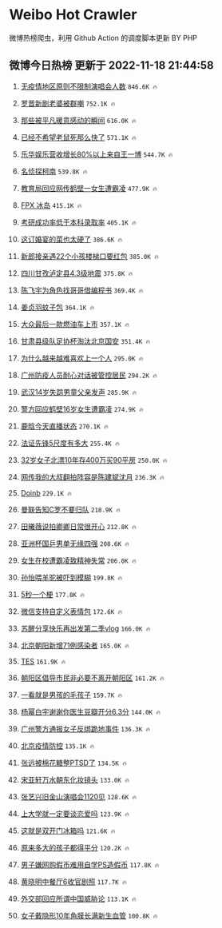 # Weibo Hot Crawler 



微博热榜爬虫，利用 Github Action 的调度脚本更新 BY PHP 


## 微博今日热榜 更新于 2022-11-18 21:44:58 
1. [无疫情地区原则不限制演唱会人数](https://s.weibo.com/weibo?q=%23%E6%97%A0%E7%96%AB%E6%83%85%E5%9C%B0%E5%8C%BA%E5%8E%9F%E5%88%99%E4%B8%8D%E9%99%90%E5%88%B6%E6%BC%94%E5%94%B1%E4%BC%9A%E4%BA%BA%E6%95%B0%23&t=31&band_rank=1&Refer=top) `846.6K 🔥` 

1. [罗晋新剧老婆被群嘲](https://s.weibo.com/weibo?q=%23%E7%BD%97%E6%99%8B%E6%96%B0%E5%89%A7%E8%80%81%E5%A9%86%E8%A2%AB%E7%BE%A4%E5%98%B2%23&t=31&band_rank=2&Refer=top) `752.1K 🔥` 

1. [那些被平凡暖意感动的瞬间](https://s.weibo.com/weibo?q=%23%E9%82%A3%E4%BA%9B%E8%A2%AB%E5%B9%B3%E5%87%A1%E6%9A%96%E6%84%8F%E6%84%9F%E5%8A%A8%E7%9A%84%E7%9E%AC%E9%97%B4%23&t=31&band_rank=3&Refer=top) `616.0K 🔥` 

1. [已经不希望老鼠死那么快了](https://s.weibo.com/weibo?q=%23%E5%B7%B2%E7%BB%8F%E4%B8%8D%E5%B8%8C%E6%9C%9B%E8%80%81%E9%BC%A0%E6%AD%BB%E9%82%A3%E4%B9%88%E5%BF%AB%E4%BA%86%23&t=31&band_rank=4&Refer=top) `571.1K 🔥` 

1. [乐华娱乐营收增长80%以上来自王一博](https://s.weibo.com/weibo?q=%23%E4%B9%90%E5%8D%8E%E5%A8%B1%E4%B9%90%E8%90%A5%E6%94%B6%E5%A2%9E%E9%95%BF80%25%E4%BB%A5%E4%B8%8A%E6%9D%A5%E8%87%AA%E7%8E%8B%E4%B8%80%E5%8D%9A%23&t=31&band_rank=5&Refer=top) `544.7K 🔥` 

1. [名侦探柯南](https://s.weibo.com/weibo?q=%E5%90%8D%E4%BE%A6%E6%8E%A2%E6%9F%AF%E5%8D%97&t=31&band_rank=6&Refer=top) `539.8K 🔥` 

1. [教育局回应网传鹤壁一女生遭霸凌](https://s.weibo.com/weibo?q=%23%E6%95%99%E8%82%B2%E5%B1%80%E5%9B%9E%E5%BA%94%E7%BD%91%E4%BC%A0%E9%B9%A4%E5%A3%81%E4%B8%80%E5%A5%B3%E7%94%9F%E9%81%AD%E9%9C%B8%E5%87%8C%23&t=31&band_rank=7&Refer=top) `477.9K 🔥` 

1. [FPX 冰岛](https://s.weibo.com/weibo?q=FPX%20%E5%86%B0%E5%B2%9B&t=31&band_rank=8&Refer=top) `415.1K 🔥` 

1. [考研成功率低于本科录取率](https://s.weibo.com/weibo?q=%23%E8%80%83%E7%A0%94%E6%88%90%E5%8A%9F%E7%8E%87%E4%BD%8E%E4%BA%8E%E6%9C%AC%E7%A7%91%E5%BD%95%E5%8F%96%E7%8E%87%23&t=31&band_rank=9&Refer=top) `405.1K 🔥` 

1. [这订婚宴的菜也太硬了](https://s.weibo.com/weibo?q=%23%E8%BF%99%E8%AE%A2%E5%A9%9A%E5%AE%B4%E7%9A%84%E8%8F%9C%E4%B9%9F%E5%A4%AA%E7%A1%AC%E4%BA%86%23&t=31&band_rank=10&Refer=top) `386.6K 🔥` 

1. [新郎接亲遇22个小孩楼梯口要红包](https://s.weibo.com/weibo?q=%23%E6%96%B0%E9%83%8E%E6%8E%A5%E4%BA%B2%E9%81%8722%E4%B8%AA%E5%B0%8F%E5%AD%A9%E6%A5%BC%E6%A2%AF%E5%8F%A3%E8%A6%81%E7%BA%A2%E5%8C%85%23&t=31&band_rank=11&Refer=top) `385.0K 🔥` 

1. [四川甘孜泸定县4.3级地震](https://s.weibo.com/weibo?q=%23%E5%9B%9B%E5%B7%9D%E7%94%98%E5%AD%9C%E6%B3%B8%E5%AE%9A%E5%8E%BF4.3%E7%BA%A7%E5%9C%B0%E9%9C%87%23&t=31&band_rank=12&Refer=top) `375.8K 🔥` 

1. [陈飞宇为角色找哥哥借编程书](https://s.weibo.com/weibo?q=%23%E9%99%88%E9%A3%9E%E5%AE%87%E4%B8%BA%E8%A7%92%E8%89%B2%E6%89%BE%E5%93%A5%E5%93%A5%E5%80%9F%E7%BC%96%E7%A8%8B%E4%B9%A6%23&t=31&band_rank=13&Refer=top) `369.4K 🔥` 

1. [姜贞羽蚊子包](https://s.weibo.com/weibo?q=%23%E5%A7%9C%E8%B4%9E%E7%BE%BD%E8%9A%8A%E5%AD%90%E5%8C%85%23&t=31&band_rank=14&Refer=top) `364.1K 🔥` 

1. [大众最后一款燃油车上市](https://s.weibo.com/weibo?q=%23%E5%A4%A7%E4%BC%97%E6%9C%80%E5%90%8E%E4%B8%80%E6%AC%BE%E7%87%83%E6%B2%B9%E8%BD%A6%E4%B8%8A%E5%B8%82%23&t=31&band_rank=15&Refer=top) `357.1K 🔥` 

1. [甘肃县级队足协杯淘汰北京国安](https://s.weibo.com/weibo?q=%23%E7%94%98%E8%82%83%E5%8E%BF%E7%BA%A7%E9%98%9F%E8%B6%B3%E5%8D%8F%E6%9D%AF%E6%B7%98%E6%B1%B0%E5%8C%97%E4%BA%AC%E5%9B%BD%E5%AE%89%23&t=31&band_rank=16&Refer=top) `351.4K 🔥` 

1. [为什么越来越难喜欢上一个人](https://s.weibo.com/weibo?q=%23%E4%B8%BA%E4%BB%80%E4%B9%88%E8%B6%8A%E6%9D%A5%E8%B6%8A%E9%9A%BE%E5%96%9C%E6%AC%A2%E4%B8%8A%E4%B8%80%E4%B8%AA%E4%BA%BA%23&t=31&band_rank=17&Refer=top) `295.0K 🔥` 

1. [广州防疫人员耐心对话被管控居民](https://s.weibo.com/weibo?q=%23%E5%B9%BF%E5%B7%9E%E9%98%B2%E7%96%AB%E4%BA%BA%E5%91%98%E8%80%90%E5%BF%83%E5%AF%B9%E8%AF%9D%E8%A2%AB%E7%AE%A1%E6%8E%A7%E5%B1%85%E6%B0%91%23&t=31&band_rank=18&Refer=top) `294.2K 🔥` 

1. [武汉14岁失踪男童父亲发声](https://s.weibo.com/weibo?q=%23%E6%AD%A6%E6%B1%8914%E5%B2%81%E5%A4%B1%E8%B8%AA%E7%94%B7%E7%AB%A5%E7%88%B6%E4%BA%B2%E5%8F%91%E5%A3%B0%23&t=31&band_rank=19&Refer=top) `285.9K 🔥` 

1. [警方回应鹤壁16岁女生遭霸凌](https://s.weibo.com/weibo?q=%23%E8%AD%A6%E6%96%B9%E5%9B%9E%E5%BA%94%E9%B9%A4%E5%A3%8116%E5%B2%81%E5%A5%B3%E7%94%9F%E9%81%AD%E9%9C%B8%E5%87%8C%23&t=31&band_rank=20&Refer=top) `274.9K 🔥` 

1. [鹿晗今天直播状态](https://s.weibo.com/weibo?q=%23%E9%B9%BF%E6%99%97%E4%BB%8A%E5%A4%A9%E7%9B%B4%E6%92%AD%E7%8A%B6%E6%80%81%23&t=31&band_rank=21&Refer=top) `270.1K 🔥` 

1. [法证先锋5尺度有多大](https://s.weibo.com/weibo?q=%23%E6%B3%95%E8%AF%81%E5%85%88%E9%94%8B5%E5%B0%BA%E5%BA%A6%E6%9C%89%E5%A4%9A%E5%A4%A7%23&t=31&band_rank=22&Refer=top) `255.4K 🔥` 

1. [32岁女子北漂10年存400万买90平房](https://s.weibo.com/weibo?q=%2332%E5%B2%81%E5%A5%B3%E5%AD%90%E5%8C%97%E6%BC%8210%E5%B9%B4%E5%AD%98400%E4%B8%87%E4%B9%B090%E5%B9%B3%E6%88%BF%23&t=31&band_rank=23&Refer=top) `250.0K 🔥` 

1. [网传我的大叔翻拍阵容是陈建斌沈月](https://s.weibo.com/weibo?q=%23%E7%BD%91%E4%BC%A0%E6%88%91%E7%9A%84%E5%A4%A7%E5%8F%94%E7%BF%BB%E6%8B%8D%E9%98%B5%E5%AE%B9%E6%98%AF%E9%99%88%E5%BB%BA%E6%96%8C%E6%B2%88%E6%9C%88%23&t=31&band_rank=24&Refer=top) `236.3K 🔥` 

1. [Doinb](https://s.weibo.com/weibo?q=Doinb&t=31&band_rank=25&Refer=top) `229.1K 🔥` 

1. [曼联告知C罗不要归队](https://s.weibo.com/weibo?q=%23%E6%9B%BC%E8%81%94%E5%91%8A%E7%9F%A5C%E7%BD%97%E4%B8%8D%E8%A6%81%E5%BD%92%E9%98%9F%23&t=31&band_rank=26&Refer=top) `218.9K 🔥` 

1. [田曦薇说拍卿卿日常很开心](https://s.weibo.com/weibo?q=%23%E7%94%B0%E6%9B%A6%E8%96%87%E8%AF%B4%E6%8B%8D%E5%8D%BF%E5%8D%BF%E6%97%A5%E5%B8%B8%E5%BE%88%E5%BC%80%E5%BF%83%23&t=31&band_rank=27&Refer=top) `212.8K 🔥` 

1. [亚洲杯国乒男单无缘四强](https://s.weibo.com/weibo?q=%23%E4%BA%9A%E6%B4%B2%E6%9D%AF%E5%9B%BD%E4%B9%92%E7%94%B7%E5%8D%95%E6%97%A0%E7%BC%98%E5%9B%9B%E5%BC%BA%23&t=31&band_rank=28&Refer=top) `208.6K 🔥` 

1. [女生在校遭霸凌致精神失常](https://s.weibo.com/weibo?q=%23%E5%A5%B3%E7%94%9F%E5%9C%A8%E6%A0%A1%E9%81%AD%E9%9C%B8%E5%87%8C%E8%87%B4%E7%B2%BE%E7%A5%9E%E5%A4%B1%E5%B8%B8%23&t=31&band_rank=29&Refer=top) `206.0K 🔥` 

1. [孙怡喂羊驼被吓到模糊](https://s.weibo.com/weibo?q=%23%E5%AD%99%E6%80%A1%E5%96%82%E7%BE%8A%E9%A9%BC%E8%A2%AB%E5%90%93%E5%88%B0%E6%A8%A1%E7%B3%8A%23&t=31&band_rank=30&Refer=top) `199.8K 🔥` 

1. [5秒一个梗](https://s.weibo.com/weibo?q=%235%E7%A7%92%E4%B8%80%E4%B8%AA%E6%A2%97%23&t=31&band_rank=31&Refer=top) `177.8K 🔥` 

1. [微信支持自定义表情包](https://s.weibo.com/weibo?q=%23%E5%BE%AE%E4%BF%A1%E6%94%AF%E6%8C%81%E8%87%AA%E5%AE%9A%E4%B9%89%E8%A1%A8%E6%83%85%E5%8C%85%23&t=31&band_rank=32&Refer=top) `172.6K 🔥` 

1. [苏醒分享快乐再出发第二季vlog](https://s.weibo.com/weibo?q=%23%E8%8B%8F%E9%86%92%E5%88%86%E4%BA%AB%E5%BF%AB%E4%B9%90%E5%86%8D%E5%87%BA%E5%8F%91%E7%AC%AC%E4%BA%8C%E5%AD%A3vlog%23&t=31&band_rank=33&Refer=top) `166.0K 🔥` 

1. [北京朝阳新增71例感染者](https://s.weibo.com/weibo?q=%23%E5%8C%97%E4%BA%AC%E6%9C%9D%E9%98%B3%E6%96%B0%E5%A2%9E71%E4%BE%8B%E6%84%9F%E6%9F%93%E8%80%85%23&t=31&band_rank=34&Refer=top) `165.0K 🔥` 

1. [TES](https://s.weibo.com/weibo?q=TES&t=31&band_rank=35&Refer=top) `161.9K 🔥` 

1. [朝阳区倡导市民非必要不离开朝阳区](https://s.weibo.com/weibo?q=%23%E6%9C%9D%E9%98%B3%E5%8C%BA%E5%80%A1%E5%AF%BC%E5%B8%82%E6%B0%91%E9%9D%9E%E5%BF%85%E8%A6%81%E4%B8%8D%E7%A6%BB%E5%BC%80%E6%9C%9D%E9%98%B3%E5%8C%BA%23&t=31&band_rank=36&Refer=top) `161.2K 🔥` 

1. [一看就是男孩的毛孩子](https://s.weibo.com/weibo?q=%23%E4%B8%80%E7%9C%8B%E5%B0%B1%E6%98%AF%E7%94%B7%E5%AD%A9%E7%9A%84%E6%AF%9B%E5%AD%A9%E5%AD%90%23&t=31&band_rank=37&Refer=top) `159.7K 🔥` 

1. [杨幂白宇谢谢你医生豆瓣开分6.3分](https://s.weibo.com/weibo?q=%23%E6%9D%A8%E5%B9%82%E7%99%BD%E5%AE%87%E8%B0%A2%E8%B0%A2%E4%BD%A0%E5%8C%BB%E7%94%9F%E8%B1%86%E7%93%A3%E5%BC%80%E5%88%866.3%E5%88%86%23&t=31&band_rank=38&Refer=top) `144.0K 🔥` 

1. [广州警方通报女子反绑跪地事件](https://s.weibo.com/weibo?q=%23%E5%B9%BF%E5%B7%9E%E8%AD%A6%E6%96%B9%E9%80%9A%E6%8A%A5%E5%A5%B3%E5%AD%90%E5%8F%8D%E7%BB%91%E8%B7%AA%E5%9C%B0%E4%BA%8B%E4%BB%B6%23&t=31&band_rank=39&Refer=top) `136.3K 🔥` 

1. [北京疫情防控](https://s.weibo.com/weibo?q=%23%E5%8C%97%E4%BA%AC%E7%96%AB%E6%83%85%E9%98%B2%E6%8E%A7%23&t=31&band_rank=40&Refer=top) `135.1K 🔥` 

1. [张远被棉花糖整PTSD了](https://s.weibo.com/weibo?q=%23%E5%BC%A0%E8%BF%9C%E8%A2%AB%E6%A3%89%E8%8A%B1%E7%B3%96%E6%95%B4PTSD%E4%BA%86%23&t=31&band_rank=41&Refer=top) `134.5K 🔥` 

1. [宋亚轩万水朝东化妆镜头](https://s.weibo.com/weibo?q=%23%E5%AE%8B%E4%BA%9A%E8%BD%A9%E4%B8%87%E6%B0%B4%E6%9C%9D%E4%B8%9C%E5%8C%96%E5%A6%86%E9%95%9C%E5%A4%B4%23&t=31&band_rank=42&Refer=top) `133.0K 🔥` 

1. [张艺兴旧金山演唱会1120见](https://s.weibo.com/weibo?q=%23%E5%BC%A0%E8%89%BA%E5%85%B4%E6%97%A7%E9%87%91%E5%B1%B1%E6%BC%94%E5%94%B1%E4%BC%9A1120%E8%A7%81%23&t=31&band_rank=43&Refer=top) `128.6K 🔥` 

1. [上大学就一定要谈恋爱吗](https://s.weibo.com/weibo?q=%23%E4%B8%8A%E5%A4%A7%E5%AD%A6%E5%B0%B1%E4%B8%80%E5%AE%9A%E8%A6%81%E8%B0%88%E6%81%8B%E7%88%B1%E5%90%97%23&t=31&band_rank=44&Refer=top) `123.9K 🔥` 

1. [这就是双开门冰箱吗](https://s.weibo.com/weibo?q=%23%E8%BF%99%E5%B0%B1%E6%98%AF%E5%8F%8C%E5%BC%80%E9%97%A8%E5%86%B0%E7%AE%B1%E5%90%97%23&t=31&band_rank=45&Refer=top) `121.6K 🔥` 

1. [原来多大的孩子都得平分](https://s.weibo.com/weibo?q=%23%E5%8E%9F%E6%9D%A5%E5%A4%9A%E5%A4%A7%E7%9A%84%E5%AD%A9%E5%AD%90%E9%83%BD%E5%BE%97%E5%B9%B3%E5%88%86%23&t=31&band_rank=46&Refer=top) `120.2K 🔥` 

1. [男子嫌网购假币难用自学PS造假币](https://s.weibo.com/weibo?q=%23%E7%94%B7%E5%AD%90%E5%AB%8C%E7%BD%91%E8%B4%AD%E5%81%87%E5%B8%81%E9%9A%BE%E7%94%A8%E8%87%AA%E5%AD%A6PS%E9%80%A0%E5%81%87%E5%B8%81%23&t=31&band_rank=47&Refer=top) `117.8K 🔥` 

1. [黄晓明中餐厅6收官剧照](https://s.weibo.com/weibo?q=%23%E9%BB%84%E6%99%93%E6%98%8E%E4%B8%AD%E9%A4%90%E5%8E%856%E6%94%B6%E5%AE%98%E5%89%A7%E7%85%A7%23&t=31&band_rank=48&Refer=top) `117.7K 🔥` 

1. [外交部回应所谓中国威胁论](https://s.weibo.com/weibo?q=%23%E5%A4%96%E4%BA%A4%E9%83%A8%E5%9B%9E%E5%BA%94%E6%89%80%E8%B0%93%E4%B8%AD%E5%9B%BD%E5%A8%81%E8%83%81%E8%AE%BA%23&t=31&band_rank=49&Refer=top) `113.1K 🔥` 

1. [女子戴隐形10年角膜长满新生血管](https://s.weibo.com/weibo?q=%23%E5%A5%B3%E5%AD%90%E6%88%B4%E9%9A%90%E5%BD%A210%E5%B9%B4%E8%A7%92%E8%86%9C%E9%95%BF%E6%BB%A1%E6%96%B0%E7%94%9F%E8%A1%80%E7%AE%A1%23&t=31&band_rank=50&Refer=top) `100.8K 🔥` 


